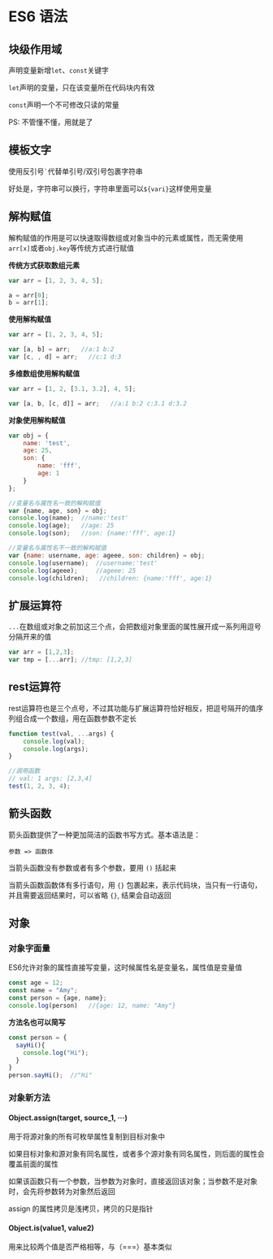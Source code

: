 # ES6 语法

## 块级作用域

声明变量新增`let`、`const`关键字

`let`声明的变量，只在该变量所在代码块内有效

`const`声明一个不可修改只读的常量

PS: 不管懂不懂，用就是了

## 模板文字

使用反引号`` ` ``代替单引号/双引号包裹字符串

好处是，字符串可以换行，字符串里面可以`${vari}`这样使用变量


## 解构赋值

解构赋值的作用是可以快速取得数组或对象当中的元素或属性，而无需使用`arr[x]`或者`obj.key`等传统方式进行赋值

**传统方式获取数组元素**

```js
var arr = [1, 2, 3, 4, 5];

a = arr[0];
b = arr[1];
```

**使用解构赋值**

```js
var arr = [1, 2, 3, 4, 5];

var [a, b] = arr;   //a:1 b:2
var [c, , d] = arr;   //c:1 d:3
```

**多维数组使用解构赋值**

```js
var arr = [1, 2, [3.1, 3.2], 4, 5];

var [a, b, [c, d]] = arr;   //a:1 b:2 c:3.1 d:3.2
```

**对象使用解构赋值**

```js
var obj = {
    name: 'test',
    age: 25,
    son: {
        name: 'fff',
        age: 1
    }
};

//变量名与属性名一致的解构赋值
var {name, age, son} = obj;
console.log(name);  //name:'test'
console.log(age);   //age: 25
console.log(son);   //son: {name:'fff', age:1}

//变量名与属性名不一致的解构赋值
var {name: username, age: ageee, son: children} = obj;
console.log(username);  //username:'test'
console.log(ageee);     //ageee: 25
console.log(children);   //children: {name:'fff', age:1}
```



## 扩展运算符

`...`在数组或对象之前加这三个点，会把数组对象里面的属性展开成一系列用逗号分隔开来的值

```js
var arr = [1,2,3];
var tmp = [...arr]; //tmp: [1,2,3]
```

## rest运算符

rest运算符也是三个点号，不过其功能与扩展运算符恰好相反，把逗号隔开的值序列组合成一个数组，用在函数参数不定长

```js
function test(val, ...args) {
    console.log(val);
    console.log(args);
}

//调用函数
// val: 1 args: [2,3,4]
test(1, 2, 3, 4);

```

## 箭头函数

箭头函数提供了一种更加简洁的函数书写方式。基本语法是：
```
参数 => 函数体
```

当箭头函数没有参数或者有多个参数，要用 `()` 括起来

当箭头函数函数体有多行语句，用 `{}` 包裹起来，表示代码块，当只有一行语句，并且需要返回结果时，可以省略 `{}`, 结果会自动返回

## 对象

### 对象字面量

ES6允许对象的属性直接写变量，这时候属性名是变量名，属性值是变量值

```js
const age = 12;
const name = "Amy";
const person = {age, name};
console.log(person)   //{age: 12, name: "Amy"}
```

**方法名也可以简写**

```js
const person = {
  sayHi(){
    console.log("Hi");
  }
}
person.sayHi();  //"Hi"
```

### 对象新方法

#### Object.assign(target, source_1, ···)

用于将源对象的所有可枚举属性复制到目标对象中

如果目标对象和源对象有同名属性，或者多个源对象有同名属性，则后面的属性会覆盖前面的属性

如果该函数只有一个参数，当参数为对象时，直接返回该对象；当参数不是对象时，会先将参数转为对象然后返回

assign 的属性拷贝是浅拷贝，拷贝的只是指针

#### Object.is(value1, value2)

用来比较两个值是否严格相等，与（===）基本类似


